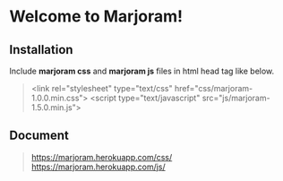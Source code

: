 Welcome to Marjoram!
===================

<i class="icon-wrench"></i>Installation
-------------

Include **marjoram css** and **marjoram js** files in html head tag like below.

> &lt;link rel="stylesheet" type="text/css" href="css/marjoram-1.0.0.min.css"&gt;
> &lt;script type="text/javascript" src="js/marjoram-1.5.0.min.js"&gt;


<i class="icon-file"></i>Document
-------------

> https://marjoram.herokuapp.com/css/<br>
> https://marjoram.herokuapp.com/js/<br>
